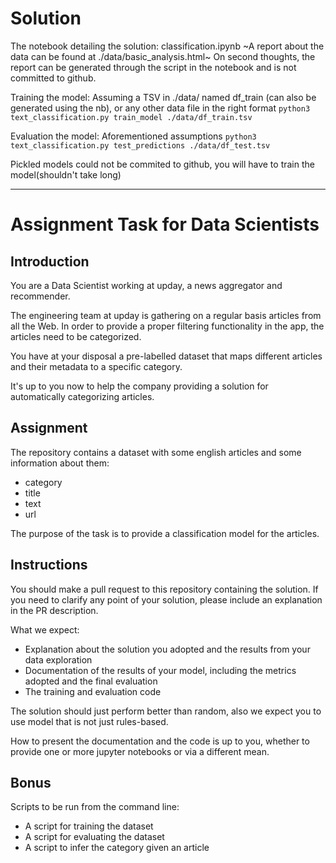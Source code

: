 # Solution

The notebook detailing the solution: classification.ipynb
~A report about the data can be found at ./data/basic_analysis.html~ On second thoughts, the report can be generated through the script in the notebook and is not committed to github.

Training the model:
Assuming a TSV in ./data/ named df_train (can also be generated using the nb), or any other data file in the right format
```python3 text_classification.py train_model ./data/df_train.tsv``` 

Evaluation the model:
Aforementioned assumptions
```python3 text_classification.py test_predictions ./data/df_test.tsv```

Pickled models could not be commited to github, you will have to train the model(shouldn't take long)

---

# Assignment Task for Data Scientists

## Introduction
You are a Data Scientist working at upday, a news aggregator and recommender.

The engineering team at upday is gathering on a regular basis articles from all the Web. In order to provide a proper filtering functionality in the app, the articles need to be categorized.

You have at your disposal a pre-labelled dataset that maps different articles and their metadata to a specific category.

It's up to you now to help the company providing a solution for automatically categorizing articles.

## Assignment
The repository contains a dataset with some english articles and some information about them:

* category
* title
* text
* url

The purpose of the task is to provide a classification model for the articles.

## Instructions

You should make a pull request to this repository containing the solution. If you need to clarify any point of your solution, please include an explanation in the PR description.

What we expect:

* Explanation about the solution you adopted and the results from your data exploration
* Documentation of the results of your model, including the metrics adopted and the final evaluation
* The training and evaluation code

The solution should just perform better than random, also we expect you to use model that is not just rules-based.

How to present the documentation and the code is up to you, whether to provide one or more jupyter notebooks or via a different mean.

## Bonus
Scripts to be run from the command line:

* A script for training the dataset
* A script for evaluating the dataset
* A script to infer the category given an article

